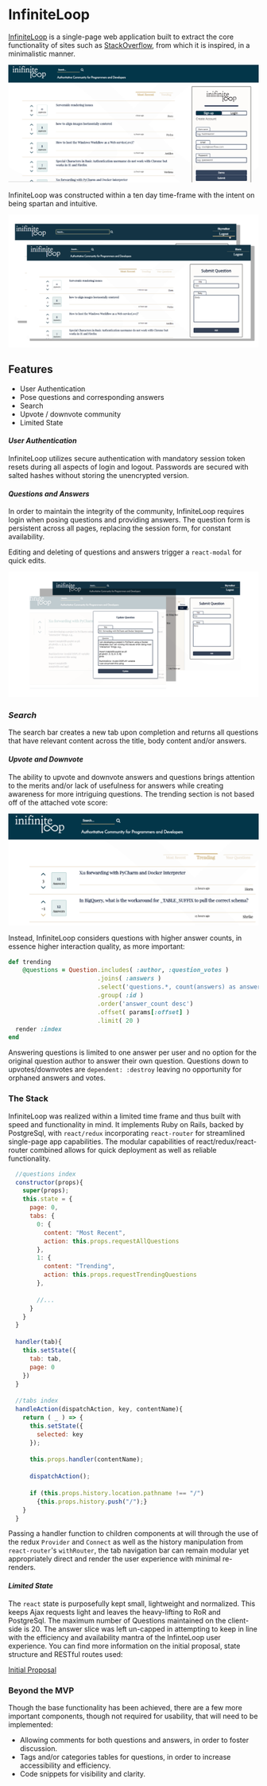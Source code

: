 # InfiniteLoop
[InfiniteLoop][infinite] is a single-page web application built to extract the core functionality of sites such as [StackOverflow][stack], from which it is inspired, in a minimalistic manner.

![root web page](/docs/images/fullpage.png)

InfiniteLoop was constructed within a ten day time-frame with the intent on being spartan and intuitive.

![interaction demo](/docs/images/interaction.png)

## Features

* User Authentication
* Pose questions and corresponding answers
* Search
* Upvote / downvote community
* Limited State

#### *User Authentication*
InfiniteLoop utilizes secure authentication with mandatory session token resets during all aspects of login and logout.  Passwords are secured with salted hashes without storing the unencrypted version.

#### *Questions and Answers*
In order to maintain the integrity of the community, InfiniteLoop requires login when posing questions and providing answers.  The question form is persistent across all pages, replacing the session form, for constant availability.

Editing and deleting of questions and answers trigger a `react-modal` for quick edits.

![edit-dropdown-demo](/docs/images/edit-dropdown.png)

### *Search*
The search bar creates a new tab upon completion and returns all questions that have relevant content across the title, body content and/or answers.

#### *Upvote and Downvote*
The ability to upvote and downvote answers and questions brings attention to the merits and/or lack of usefulness for answers while creating awareness for more intriguing questions.  The trending section is not based off of the attached vote score:

![trending-snap-shot](/docs/images/close-index.png)

Instead, InfiniteLoop considers questions with higher answer counts, in essence higher interaction quality, as more important:

```Ruby
def trending
    @questions = Question.includes( :author, :question_votes )
                         .joins( :answers )
                         .select('questions.*, count(answers) as answer_count')
                         .group( :id )
                         .order('answer_count desc')
                         .offset( params[:offset] )
                         .limit( 20 )
  render :index
end
```

Answering questions is limited to one answer per user and no option for the original question author to answer their own question.  Questions down to upvotes/downvotes are `dependent: :destroy` leaving no opportunity for orphaned answers and votes.

### The Stack
InfiniteLoop was realized within a limited time frame and thus built with speed and functionality in mind.  It implements Ruby on Rails, backed by PostgreSql, with `react/redux` incorporating `react-router` for streamlined single-page app capabilities.  The modular capabilities of react/redux/react-router combined allows for quick deployment as well as reliable functionality.

```javascript
  //questions index
  constructor(props){
    super(props);
    this.state = {
      page: 0,
      tabs: {
        0: {
          content: "Most Recent",
          action: this.props.requestAllQuestions
        },
        1: {
          content: "Trending",
          action: this.props.requestTrendingQuestions
        },

        //...
      }
    }
  }

  handler(tab){
    this.setState({
      tab: tab,
      page: 0
    })
  }

  //tabs index
  handleAction(dispatchAction, key, contentName){
    return ( _ ) => {
      this.setState({
        selected: key
      });

      this.props.handler(contentName);

      dispatchAction();

      if (this.props.history.location.pathname !== "/")
        {this.props.history.push("/");}
    }
  }
```

Passing a handler function to children components at will through the use of the redux `Provider` and `Connect` as well as the history manipulation from `react-router`'s `withRouter`, the tab navigation bar can remain modular yet appropriately direct and render the user experience with minimal re-renders.

#### *Limited State*
The `react` state is purposefully kept small, lightweight and normalized.  This keeps Ajax requests light and leaves the heavy-lifting to RoR and PostgreSql.  The maximum number of Questions maintained on the client-side is 20.  The answer slice was left un-capped in attempting to keep in line with the efficiency and availability mantra of the InfinteLoop user experience. You can find more information on the initial proposal, state structure and RESTful routes used:

[Initial Proposal][proposal]

### Beyond the MVP
Though the base functionality has been achieved, there are a few more important components, though not required for usability, that will need to be implemented:
* Allowing comments for both questions and answers, in order to foster discussion.
* Tags and/or categories tables for questions, in order to increase accessibility and efficiency.
* Code snippets for visibility and clarity.

[infinite]: https://shrouded-falls-24793.herokuapp.com/#/
[stack]: stackoverflow.com
[proposal]: /docs/README.md
